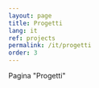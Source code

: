 ```yaml
---
layout: page
title: Progetti 
lang: it
ref: projects
permalink: /it/progetti
order: 3
---
```


Pagina "Progetti"
